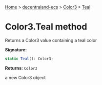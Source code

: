 [Home](./index) &gt; [decentraland-ecs](./decentraland-ecs.md) &gt; [Color3](./decentraland-ecs.color3.md) &gt; [Teal](./decentraland-ecs.color3.teal.md)

# Color3.Teal method

Returns a Color3 value containing a teal color

**Signature:**
```javascript
static Teal(): Color3;
```
**Returns:** `Color3`

a new Color3 object
